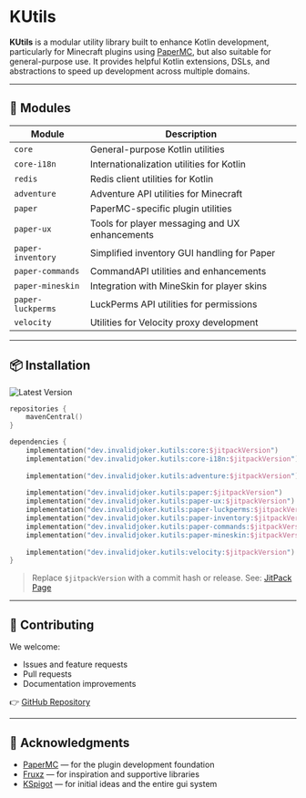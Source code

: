 # KUtils

**KUtils** is a modular utility library built to enhance Kotlin development, particularly for Minecraft plugins using [PaperMC](https://papermc.io), but also suitable for general-purpose use. It provides helpful Kotlin extensions, DSLs, and abstractions to speed up development across multiple domains.

---

## 🧩 Modules

| Module            | Description                                    |
|-------------------|------------------------------------------------|
| `core`            | General-purpose Kotlin utilities               |
| `core-i18n`       | Internationalization utilities for Kotlin      |
| `redis`           | Redis client utilities for Kotlin              |
| `adventure`       | Adventure API utilities for Minecraft          |
| `paper`           | PaperMC-specific plugin utilities              |
| `paper-ux`        | Tools for player messaging and UX enhancements |
| `paper-inventory` | Simplified inventory GUI handling for Paper    |
| `paper-commands`  | CommandAPI utilities and enhancements          |
| `paper-mineskin`  | Integration with MineSkin for player skins     |
| `paper-luckperms` | LuckPerms API utilities for permissions        |
| `velocity`        | Utilities for Velocity proxy development       |

---

## 📦 Installation

![Latest Version](https://img.shields.io/maven-metadata/v?label=kutils-core&metadataUrl=https://maven.fsqrt.org/releases/de/joker/kutils/core/maven-metadata.xml)


```kotlin
repositories {
    mavenCentral()
}

dependencies {
    implementation("dev.invalidjoker.kutils:core:$jitpackVersion")
    implementation("dev.invalidjoker.kutils:core-i18n:$jitpackVersion")
    
    implementation("dev.invalidjoker.kutils:adventure:$jitpackVersion")
    
    implementation("dev.invalidjoker.kutils:paper:$jitpackVersion")
    implementation("dev.invalidjoker.kutils:paper-ux:$jitpackVersion")
    implementation("dev.invalidjoker.kutils:paper-luckperms:$jitpackVersion")
    implementation("dev.invalidjoker.kutils:paper-inventory:$jitpackVersion")
    implementation("dev.invalidjoker.kutils:paper-commands:$jitpackVersion")
    implementation("dev.invalidjoker.kutils:paper-mineskin:$jitpackVersion")
    
    implementation("dev.invalidjoker.kutils:velocity:$jitpackVersion")
}
```

> Replace `$jitpackVersion` with a commit hash or release.
> See: [JitPack Page](https://jitpack.io/#InvalidJoker/KUtils)

---

## 🤝 Contributing

We welcome:

* Issues and feature requests
* Pull requests
* Documentation improvements

👉 [GitHub Repository](https://github.com/InvalidJoker/KUtils)

---

## 🙏 Acknowledgments

* [PaperMC](https://papermc.io/) — for the plugin development foundation
* [Fruxz](https://github.com/TheFruxz) — for inspiration and supportive libraries
* [KSpigot](https://github.com/jakobkmar/KSpigot) — for initial ideas and the entire gui system